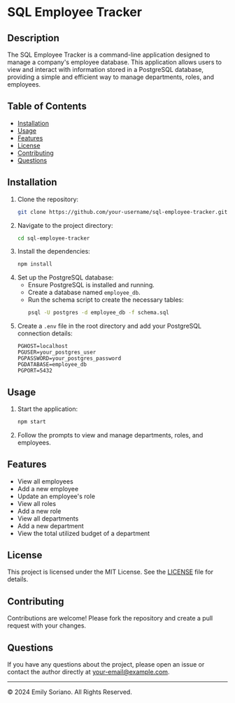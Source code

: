 # SQL Employee Tracker

## Description

The SQL Employee Tracker is a command-line application designed to manage a company's employee database. This application allows users to view and interact with information stored in a PostgreSQL database, providing a simple and efficient way to manage departments, roles, and employees.

## Table of Contents

- [Installation](#installation)
- [Usage](#usage)
- [Features](#features)
- [License](#license)
- [Contributing](#contributing)
- [Questions](#questions)

## Installation

1. Clone the repository:
    ```sh
    git clone https://github.com/your-username/sql-employee-tracker.git
    ```
2. Navigate to the project directory:
    ```sh
    cd sql-employee-tracker
    ```
3. Install the dependencies:
    ```sh
    npm install
    ```
4. Set up the PostgreSQL database:
    - Ensure PostgreSQL is installed and running.
    - Create a database named `employee_db`.
    - Run the schema script to create the necessary tables:
        ```sh
        psql -U postgres -d employee_db -f schema.sql
        ```
5. Create a `.env` file in the root directory and add your PostgreSQL connection details:
    ```env
    PGHOST=localhost
    PGUSER=your_postgres_user
    PGPASSWORD=your_postgres_password
    PGDATABASE=employee_db
    PGPORT=5432
    ```

## Usage

1. Start the application:
    ```sh
    npm start
    ```
2. Follow the prompts to view and manage departments, roles, and employees.

## Features

- View all employees
- Add a new employee
- Update an employee's role
- View all roles
- Add a new role
- View all departments
- Add a new department
- View the total utilized budget of a department

## License

This project is licensed under the MIT License. See the [LICENSE](LICENSE) file for details.

## Contributing

Contributions are welcome! Please fork the repository and create a pull request with your changes.

## Questions

If you have any questions about the project, please open an issue or contact the author directly at your-email@example.com.

---

© 2024 Emily Soriano. All Rights Reserved.